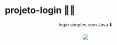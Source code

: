 # projeto-login 🙍🏾

<div align="center">
login simples com Java ⬇️
<br><br>
<img src="https://github.com/Ypissulaw/projeto-login/assets/129447508/2b5049b7-1b05-465f-85fd-17d78950e005">
</div>
